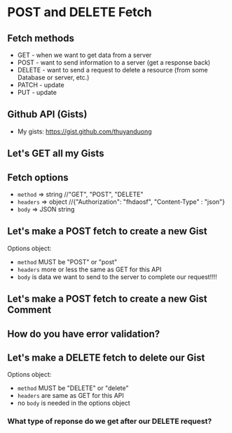 # POST and DELETE Fetch 

## Fetch methods
* GET - when we want to get data from a server
* POST - want to send information to a server (get a response back)
* DELETE - want to send a request to delete a resource (from some Database or server, etc.) 
* PATCH - update
* PUT - update

## Github API (Gists)
* My gists: https://gist.github.com/thuyanduong

## Let's GET all my Gists

## Fetch options 
* `method` => string    //"GET", "POST", "DELETE"
* `headers` => object   //{"Authorization": "fhdaosf", "Content-Type" : "json"}
* `body` => JSON string

## Let's make a POST fetch to create a new Gist

Options object: 
* `method` MUST be "POST" or "post"
* `headers` more or less the same as GET for this API
* `body` is data we want to send to the server to complete our request!!!!

## Let's make a POST fetch to create a new Gist Comment

## How do you have error validation?

## Let's make a DELETE fetch to delete our Gist

Options object: 
* `method` MUST be "DELETE" or "delete"
* `headers` are same as GET for this API
* no `body` is needed in the options object

### What type of reponse do we get after our DELETE request?

